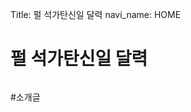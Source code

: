 Title: 펄 석가탄신일 달력 
navi_name: HOME

<div class="well">
<h1> 펄 석가탄신일 달력</h1>
</div>

<img href="http://c.ask.nate.com/imgs/qrsi.php/11162980/18562016/0/1/A/SDC10580_MP4_000005033.jpg">
<br/>


 #소개글
